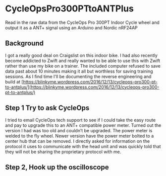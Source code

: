 # CycleOpsPro300PTtoANTPlus
Read in the raw data from the CycleOps Pro 300PT Indoor Cycle wheel and output it as a ANT+ signal using an Arduino and Nordic nRF24AP

## Background
I got a really good deal on Craigslist on this indoor bike. I had also recently become addicted to Zwift and really wanted to be able to use this with Zwift rather than use my bike on a trainer. The included computer refused to save data past about 10 minutes making it all but worthless for saving training sessions. As I find time I'll be documenting the reverse engineering and build at [https://blinkyme.wordpress.com/2016/12/13/cycleops-pro300-pt-to-antplus/](https://blinkyme.wordpress.com/2016/12/13/cycleops-pro300-pt-to-antplus/)

## Step 1 Try to ask CycleOps
I tried to email CycleOps tech support to see if I could take the easy route and pay to upgrade this to an ANT+ compatible power meter. Turned out the version I had was too old and couldn’t be upgraded. The power meter is welded to the fly wheel. Newer version have the power meter bolted to a center hub that can be removed. I directly asked for information on the protocol it uses to communicate with the head unit and was quickly told that they will not be sharing the proprietary protocol with me. 

## Step 2, Hook up the oscilloscope
